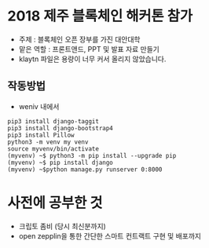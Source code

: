 # 2018 제주 블록체인 해커톤 참가

 * 주제 : 블록체인 오픈 장부를 가진 대안대학
 * 맡은 역할 : 프론트앤드, PPT 및 발표 자료 만들기
 * klaytn 파일은 용량이 너무 커서 올리지 않았습니다.
 
 ## 작동방법
 * weniv  내에서
``` 
pip3 install django-taggit
pip3 install django-bootstrap4
pip3 install Pillow
python3 -m venv my venv
source myvenv/bin/activate
(myvenv) ~$ python3 -m pip install --upgrade pip
(myvenv) ~$ pip install django
(myvenv) ~$python manage.py runserver 0:8000
```

# 사전에 공부한 것

 * 크립토 좀비 (당시 최신분까지)
 * open zepplin을 통한 간단한 스마트 컨트랙트 구현 및 배포까지
